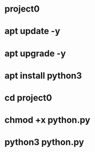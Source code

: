 # project0

# apt update -y 
# apt upgrade -y
# apt install python3
# cd project0
# chmod +x python.py 
# python3 python.py
